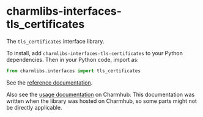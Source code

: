 # charmlibs-interfaces-tls_certificates

The `tls_certificates` interface library.

To install, add `charmlibs-interfaces-tls-certificates` to your Python dependencies. Then in your Python code, import as:

```py
from charmlibs.interfaces import tls_certificates
```

See the [reference documentation](https://documentation.ubuntu.com/charmlibs/reference/charmlibs/interfaces/tls_certificates).

Also see the [usage documentation](https://charmhub.io/tls-certificates-interface) on Charmhub. This documentation was written when the library was hosted on Charmhub, so some parts might not be directly applicable.
